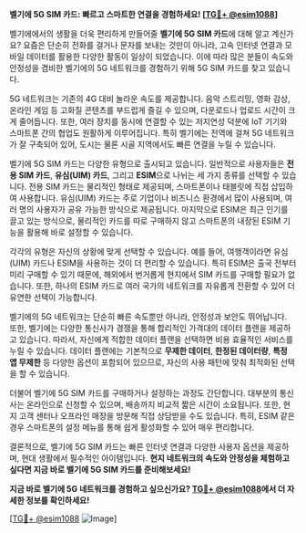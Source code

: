 **벨기에 5G SIM 카드: 빠르고 스마트한 연결을 경험하세요! [[TG💪+ @esim1088](https://t.me/s/esim1088)]**

벨기에에서의 생활을 더욱 편리하게 만들어줄 **벨기에 5G SIM 카드**에 대해 알고 계신가요? 요즘은 단순히 전화를 걸거나 문자를 보내는 것만이 아니라, 고속 인터넷 연결과 모바일 데이터를 활용한 다양한 활동이 일상이 되었습니다. 이에 따라 많은 분들이 속도와 안정성을 겸비한 벨기에의 5G 네트워크를 경험하기 위해 5G SIM 카드를 찾고 있습니다.

5G 네트워크는 기존의 4G 대비 놀라운 속도를 제공합니다. 음악 스트리밍, 영화 감상, 온라인 게임 등 고화질 콘텐츠를 부드럽게 즐길 수 있으며, 다운로드나 업로드 시간이 크게 줄어듭니다. 또한, 여러 장치를 동시에 연결할 수 있는 저지연성 덕분에 IoT 기기와 스마트폰 간의 협업도 원활하게 이루어집니다. 특히 벨기에는 전역에 걸쳐 5G 네트워크가 잘 구축되어 있어, 도시는 물론 시골 지역에서도 빠른 연결을 누릴 수 있습니다.

벨기에 5G SIM 카드는 다양한 유형으로 출시되고 있습니다. 일반적으로 사용자들은 **전용 SIM 카드**, **유심(UIM) 카드**, 그리고 **ESIM**으로 나뉘는 세 가지 종류를 선택할 수 있습니다. 전용 SIM 카드는 물리적인 형태로 제공되며, 스마트폰이나 태블릿에 직접 삽입하여 사용합니다. 유심(UIM) 카드는 주로 기업이나 비즈니스 환경에서 많이 사용되며, 여러 명의 사용자가 공유 가능한 방식으로 제공됩니다. 마지막으로 ESIM은 최근 인기를 끌고 있는 방식으로, 물리적인 카드를 따로 구매하지 않고 스마트폰의 내장된 ESIM 기능을 활용해 바로 설정할 수 있습니다.

각각의 유형은 자신의 상황에 맞게 선택할 수 있습니다. 예를 들어, 여행객이라면 유심(UIM) 카드나 ESIM을 사용하는 것이 더 편리할 수 있습니다. 특히 ESIM은 출국 전부터 미리 구매할 수 있기 때문에, 해외에서 번거롭게 현지에서 SIM 카드를 구매할 필요가 없습니다. 또한, 하나의 ESIM 카드로 여러 국가의 네트워크를 자유롭게 전환할 수 있어 더 유연한 선택이 가능합니다.

벨기에의 5G 네트워크는 단순히 빠른 속도뿐만 아니라, 안정성과 보안도 뛰어납니다. 또한, 벨기에는 다양한 통신사가 경쟁을 통해 합리적인 가격대의 데이터 플랜을 제공하고 있습니다. 따라서, 자신에게 적합한 데이터 플랜을 선택하면 비용 효율적인 서비스를 누릴 수 있습니다. 데이터 플랜에는 기본적으로 **무제한 데이터**, **한정된 데이터량**, **특정 앱 무제한** 등 다양한 옵션이 포함되어 있으므로, 자신의 사용 패턴에 맞춰 최적화된 선택을 할 수 있습니다.

더불어 벨기에 5G SIM 카드를 구매하거나 설정하는 과정도 간단합니다. 대부분의 통신사는 온라인으로 신청할 수 있으며, 배송까지 비교적 짧은 시간이 소요됩니다. 또한, 현지 고객 센터나 오프라인 매장을 방문해 직접 상담받을 수도 있습니다. 특히, ESIM 같은 경우 스마트폰의 설정 메뉴를 통해 쉽게 활성화할 수 있어 매우 편리합니다.

결론적으로, 벨기에 5G SIM 카드는 빠른 인터넷 연결과 다양한 사용자 옵션을 제공하며, 현대 생활에서 필수적인 아이템입니다. **현지 네트워크의 속도와 안정성을 체험하고 싶다면 지금 바로 벨기에 5G SIM 카드를 준비해보세요!** 

**지금 바로 벨기에 5G 네트워크를 경험하고 싶으신가요? [TG💪+ @esim1088](https://t.me/s/esim1088)에서 더 자세한 정보를 확인하세요!**

[[TG💪+ @esim1088](https://t.me/s/esim1088) ![Image](https://i.postimg.cc/Y0z9fWf4/image.png)]